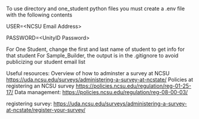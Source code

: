 To use directory and one_student python files you must create a .env file with the following contents

USER=\<NCSU Email Address\>

PASSWORD=\<UnityID Password\>

For One Student, change the first and last name of student to get info for that student
For Sample_Builder, the output is in the .gitignore to avoid publicizing our student email list

Useful resources:
Overview of how to adminster a survey at NCSU
https://uda.ncsu.edu/surveys/administering-a-survey-at-ncstate/
Policies at registering an NCSU survey
https://policies.ncsu.edu/regulation/reg-01-25-17/
Data management:
https://policies.ncsu.edu/regulation/reg-08-00-03/

registering survey:
https://uda.ncsu.edu/surveys/administering-a-survey-at-ncstate/register-your-survey/
